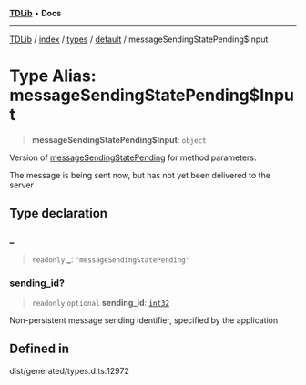 [**TDLib**](../../../../../../README.md) • **Docs**

***

[TDLib](../../../../../../modules.md) / [index](../../../../../README.md) / [types](../../../README.md) / [default](../README.md) / messageSendingStatePending$Input

# Type Alias: messageSendingStatePending$Input

> **messageSendingStatePending$Input**: `object`

Version of [messageSendingStatePending](messageSendingStatePending.md) for method parameters.

The message is being sent now, but has not yet been delivered to the server

## Type declaration

### \_

> `readonly` **\_**: `"messageSendingStatePending"`

### sending\_id?

> `readonly` `optional` **sending\_id**: [`int32`](int32-1.md)

Non-persistent message sending identifier, specified by the application

## Defined in

dist/generated/types.d.ts:12972
